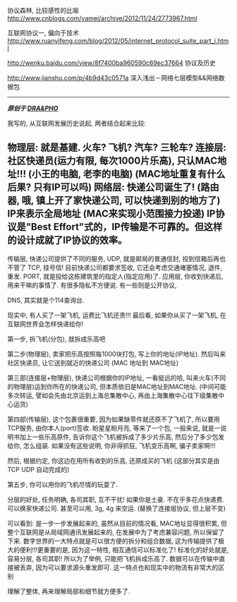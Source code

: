 协议森林, 比较感性的比喻
http://www.cnblogs.com/vamei/archive/2012/11/24/2773967.html

互联网协议一, 偏向于技术
http://www.ruanyifeng.com/blog/2012/05/internet_protocol_suite_part_i.html


http://wenku.baidu.com/view/8f7400ba960590c69ec37664
协议及历史


http://www.jianshu.com/p/4b9d43c0571a
深入浅出－网络七层模型&&网络数据包




----------


***原创于 [DRA&PHO](https://draapho.github.io/)***


我写的, 从互联网发展历史说起, 两者结合起来比较:


物理层: 就是基建. 火车? 飞机? 汽车? 三轮车?
连接层: 社区快递员(运力有限, 每次1000片乐高), 只认MAC地址!!! (小王的电脑, 老李的电脑)
            (MAC地址重复有什么后果? 只有IP可以吗)
网络层: 快递公司诞生了! (路由器, 哦, 镇上开了家快递公司, 可以快递到别的地方了)
            IP来表示全局地址 (MAC来实现小范围接力投递)
            IP协议是"Best Effort"式的，IP传输是不可靠的。但这样的设计成就了IP协议的效率。
--------------------------------------------------------------------------------
传输层, 快递公司提供了不同的服务, 
             UDP, 就是邮局的普通信封, 投到信箱后再也不管了
             TCP, 挂号信! 目前快递公司都要求签收, 它还会考虑交通堵塞情况, 退件, 重发.
             PORT, 就是投给这栋建筑里的指定人(指定应用)了.
应用层, 你收到快递后, 用来干嘛的事情了. 有很多隐私不方便说. 有一些则是公开协议, 


DNS, 其实就是个114查询台.




现实中, 有人买了一架飞机, 运费比飞机还贵!!!
最后看, 如果你从买了一架飞机, 在互联网世界会怎样快递给你!


第一步, 拆飞机(分包), 就拆成乐高吧 


第二步(物理层), 卖家把乐高按照每1000块打包, 写上你的地址(IP地址). 然后叫来社区快递员, 让它送到就近的快递公司 (MAC 地址到 MAC地址)


第三部(连接层+物理层), 快递公司根据你的IP地址, 一看挺远的哈, 叫来火车(不同的物理层)运到你所在的快递公司, 但本质依旧是MAC地址到MAC地址. 
(中间可能多次转运, 譬如会先由北京运到上海总集散中心, 再由上海集散中心往下级集散中心运货)


第四部(传输层), 这个包裹很重要, 因为如果缺零件就还原不了飞机了, 所以要用TCP服务, 由你本人(port)签收. 盼星星盼月亮, 等来了一个包, 一般来说, 就是一说明书加上一些乐高原件, 告诉你这个飞机被拆成了多少片乐高, 然后分了多少包发给你, 怎么组装. 如果没有这些说明,  你非得抓狂, 飞机变乐高啊, 骗子卖家啊!!!


然后, 根据约定, 你这边在用所有收到的乐高, 还原成买的飞机 (这部分其实是由TCP UDP 自动完成的)


第五步, 你可以用你的飞机尽情的玩耍了.






分层的好处, 任务明确, 各司其职, 互不干扰!
如果你是土豪. 不在乎多花点快递费. 可以换家快递公司. 甚至可以用, 3g, 4g 来空运. (替换了连接层协议, 但上层不变)




可以看到:
是一步一步发展起来的, 虽然从目前的情况看, MAC地址显得很积累, 但整个互联网是从局域网通讯发展起来的, 在发展中为了考虑兼容问题, 所以保留了下来.
数字世界的一大特点就是可以很方便的拆分和组合数据, 这为传输提供了极大的便利!!!更重要的是, 因为这一特性, 相互通信可以标准化了! 标准化的好处就是, 容易分层, 各司其职! 所以为了举例, 只能把飞机拆成乐高了.
数据可以在传输中直接被丢弃, 因为可以要求源头重发即可. 这一特点也和现实中的物流有非常大的区别


理解了整体, 再来理解局部和细节就方便多了. 


